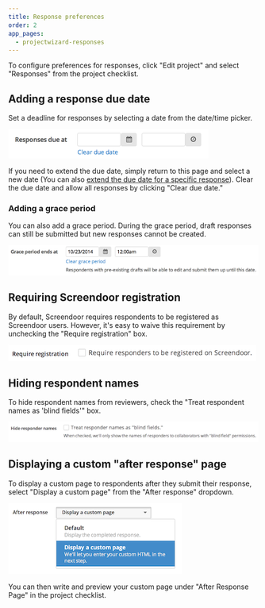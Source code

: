 ```yaml
---
title: Response preferences
order: 2
app_pages:
  - projectwizard-responses
---
```


To configure preferences for responses, click "Edit project" and select "Responses" from the project checklist.

## Adding a response due date

Set a deadline for responses by selecting a date from the date/time picker.

![set due date](../images/screenshot_due_date.png)

If you need to extend the due date, simply return to this page and select a new date (You can also [extend the due date for a specific response](../responses/viewing_unsubmitted_responses.html#extending-the-due-date-for-a-specific-response)). Clear the due date and allow all responses by clicking "Clear due date."

### Adding a grace period

You can also add a grace period. During the grace period, draft responses can still be submitted but new responses cannot be created. 

![grace period](../images/screenshot_grace_period.png)

## Requiring Screendoor registration

By default, Screendoor requires respondents to be registered as Screendoor users. However, it's easy to waive this requirement by unchecking the "Require registration" box.

![waive registration requirement](../images/screenshot_require_registration.png)

## Hiding respondent names

To hide respondent names from reviewers, check the "Treat respondent names as 'blind fields'" box.

![hide respondent names](../images/screenshot_hide_responder_names.png)

## Displaying a custom "after response" page

To display a custom page to respondents after they submit their response, select "Display a custom page" from the "After response" dropdown.

![custom after response](../images/screenshot_after_response.png)

You can then write and preview your custom page under "After Response Page" in the project checklist.